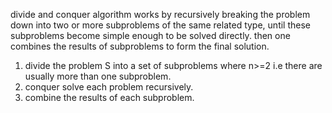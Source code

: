 divide and conquer algorithm works by recursively breaking the problem down into two or more subproblems of the same related type, until these subproblems become simple enough to be solved directly. then one combines the results of subproblems to form the final solution.

1. divide the problem S into a set of subproblems where n>=2 i.e there are usually more than one subproblem.
2. conquer solve each problem recursively.
3. combine the results of each subproblem. 


